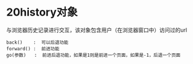 # 20history对象

与浏览器历史记录进行交互，该对象包含用户（在浏览器窗口中）访问过的url

~~~
back()    :  可以后退功能
forward() :  前进功能
go(参数)   :  前进后退功能，如果是1则是前进一个页面，如果是-1，后退一个页面
~~~



